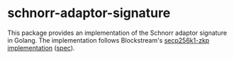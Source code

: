 # schnorr-adaptor-signature

This package provides an implementation of the Schnorr adaptor signature in Golang.
The implementation follows Blockstream's [secp256k1-zkp implementation](https://github.com/BlockstreamResearch/secp256k1-zkp/pull/299) ([spec](https://github.com/ZhePang/Python_Specification_for_Schnorr_Adaptor)).
